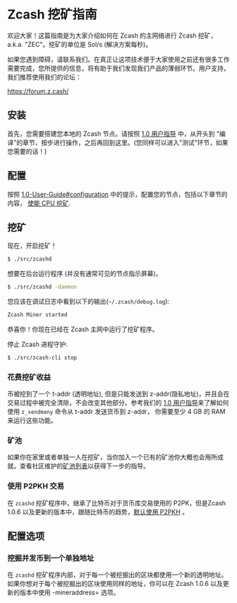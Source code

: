 # Zcash 挖矿指南

欢迎大家！这篇指南是为大家介绍如何在 Zcash 的主网络进行 Zcash 挖矿，a.k.a. "ZEC"。挖矿的单位是 Sol/s (解决方案每秒)。

如果您遇到障碍，请联系我们。在真正让这项技术便于大家使用之前还有很多工作需要完成，您所提供的信息，将有助于我们发现我们产品的薄弱环节。用户支持，我们推荐使用我们的论坛：

https://forum.z.cash/

## 安装

首先，您需要搭建您本地的 Zcash 节点。请按照 [1.0 用户指导](https://github.com/zcash/zcash-docs/blob/master/zh/Sprout_User_Guide.md) 中，从开头到 "编译"的章节，按步进行操作，之后再回到这里。(您同样可以进入"测试"环节，如果您需要的话！)

## 配置

按照 [1.0-User-Guide#configuration](https://github.com/zcash/zcash-docs/blob/master/zh/Sprout_User_Guide.md#configuration) 中的提示，配置您的节点，包括以下章节的内容， [使能 CPU 挖矿](https://github.com/zcash/zcash-docs/blob/master/zh/Sprout_User_Guide.md).

## 挖矿

现在，开启挖矿！
```bash
$ ./src/zcashd
```

想要在后台运行程序 (并没有通常可见的节点指示屏幕)。

```bash
$ ./src/zcashd -daemon
```

您应该在调试日志中看到以下的输出(`~/.zcash/debug.log`):

```bash
Zcash Miner started
```

恭喜你！你现在已经在 Zcash 主网中运行了挖矿程序。


停止 Zcash 进程守护:

```bash
$ ./src/zcash-cli stop 
```

### 花费挖矿收益

币被挖到了一个 t-addr (透明地址), 但是只能发送到 z-addr(隐私地址)，并且会在交易过程中被完全清除，不会改变其他部分。参考我们的 [1.0 用户指导](https://github.com/zcash/zcash-docs/blob/master/zh/Sprout_User_Guide.md)来了解如何使用 `z_sendmany` 命令从 t-addr 发送货币到 z-addr， 你需要至少 4 GB 的 RAM 来运行这些功能。

### 矿池

如果你在家里或者单独一人在挖矿，当你加入一个已有的矿池你大概也会用所成就。查看社区维护的[矿池列表](https://www.zcashcommunity.com/mining/mining-pools/)以获得下一步的指导。


### 使用 P2PKH 交易
在 `zcashd` 挖矿程序中，继承了比特币对于货币库交易使用的 P2PK，但是Zcash 1.0.6 以及更新的版本中，跟随比特币的趋势，[默认使用 P2PKH](https://github.com/zcash/zcash/issues/945) 。

## 配置选项

### 挖掘并发币到一个单独地址

在 `zcashd` 挖矿程序内部，对于每一个被挖掘出的区块都使用一个新的透明地址。如果你想对于每个被挖掘出的区块使用同样的地址，你可以在 Zcash 1.0.6 以及更新的版本中使用 -mineraddress= 选项。
